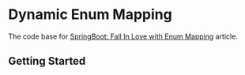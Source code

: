 # Dynamic Enum Mapping

The code base for [SpringBoot: Fall In Love with Enum Mapping]("https://medium.com/@georgeberar.contact/springboot-fall-in-love-with-enum-mapping-aa212c5e2056") article.

## Getting Started

